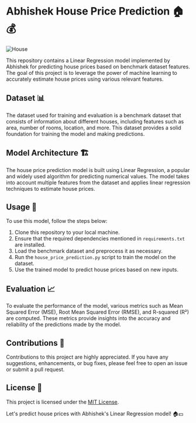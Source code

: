 # Abhishek House Price Prediction 🏠💰

![House]([https://example.com/house-image.gif](https://media.giphy.com/media/l0IylQoMkcbZUbtKw/giphy.gif))

This repository contains a Linear Regression model implemented by Abhishek for predicting house prices based on benchmark dataset features. The goal of this project is to leverage the power of machine learning to accurately estimate house prices using various relevant features.

## Dataset 📊

The dataset used for training and evaluation is a benchmark dataset that consists of information about different houses, including features such as area, number of rooms, location, and more. This dataset provides a solid foundation for training the model and making predictions.

## Model Architecture 🏗️

The house price prediction model is built using Linear Regression, a popular and widely used algorithm for predicting numerical values. The model takes into account multiple features from the dataset and applies linear regression techniques to estimate house prices.

## Usage 🚀

To use this model, follow the steps below:

1. Clone this repository to your local machine.
2. Ensure that the required dependencies mentioned in `requirements.txt` are installed.
3. Load the benchmark dataset and preprocess it as necessary.
4. Run the `house_price_prediction.py` script to train the model on the dataset.
5. Use the trained model to predict house prices based on new inputs.

## Evaluation 📈

To evaluate the performance of the model, various metrics such as Mean Squared Error (MSE), Root Mean Squared Error (RMSE), and R-squared (R²) are computed. These metrics provide insights into the accuracy and reliability of the predictions made by the model.

## Contributions 🤝

Contributions to this project are highly appreciated. If you have any suggestions, enhancements, or bug fixes, please feel free to open an issue or submit a pull request.

## License 📜

This project is licensed under the [MIT License](LICENSE).

Let's predict house prices with Abhishek's Linear Regression model! 🏠💵
